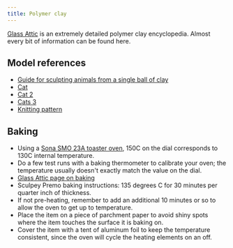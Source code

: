 ```yaml
---
title: Polymer clay
---
```


[Glass Attic](https://www.glassattic.com/) is an extremely detailed polymer clay encyclopedia. Almost every bit of information can be found here.

## Model references

- [Guide for sculpting animals from a single ball of clay](https://www.reddit.com/r/polymerclay/comments/lqtiy0/i_made_some_little_green_polymer_puppies/gojllsw/?context=3)
- [Cat](https://www.reddit.com/r/polymerclay/comments/qe3pv5/small_gifts_for_my_catloving_friends/)
- [Cat 2](https://www.youtube.com/watch?v=qgBXDFfJSfU)
- [Cats 3](https://www.reddit.com/r/crafts/comments/q8zxax/we_have_our_first_big_event_today_i_made_so_many/)
- [Knitting pattern](https://www.youtube.com/watch?v=x_tROGXipzU)

## Baking

- Using a [Sona SMO 23A toaster oven](https://www.sona.com.sg/smo-23a-10l-mini-oven), 150C on the dial
  corresponds to 130C internal temperature.
- Do a few test runs with a baking thermometer to calibrate your oven; the
  temperature usually doesn't exactly match the value on the dial.
- [Glass Attic page on baking](https://www.glassattic.com/polymer/baking.htm)
- Sculpey Premo baking instructions: 135 degrees C for 30 minutes per quarter
  inch of thickness.
- If not pre-heating, remember to add an additional 10 minutes or so to allow
  the oven to get up to temperature.
- Place the item on a piece of parchment paper to avoid shiny spots where the
  item touches the surface it is baking on.
- Cover the item with a tent of aluminum foil to keep the temperature
  consistent, since the oven will cycle the heating elements on an off.

